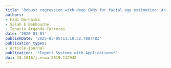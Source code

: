 ```yaml
---
title: 'Robust regression with deep CNNs for facial age estimation: An empirical study'
authors:
- Fadi Dornaika
- Salah E Bekhouche
- Ignacio Arganda-Carreras
date: '2020-01-01'
publishDate: '2025-03-05T11:10:32.788748Z'
publication_types:
- article-journal
publication: '*Expert Systems with Applications*'
doi: 10.1016/j.eswa.2019.112942
---
```

